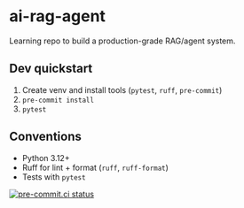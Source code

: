# ai-rag-agent

Learning repo to build a production-grade RAG/agent system.

## Dev quickstart
1) Create venv and install tools (`pytest`, `ruff`, `pre-commit`)
2) `pre-commit install`
3) `pytest`

## Conventions
- Python 3.12+
- Ruff for lint + format (`ruff`, `ruff-format`)
- Tests with `pytest`

[![pre-commit.ci status](https://results.pre-commit.ci/badge/github/binodthapachhetry/AI-RAG-Agent/main.svg)](https://results.pre-commit.ci/latest/github/binodthapachhetry/AI-RAG-Agent/main)
